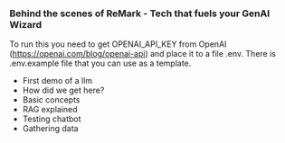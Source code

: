 ### Behind the scenes of ReMark - Tech that fuels your GenAI Wizard 

To run this you need to get OPENAI_API_KEY from OpenAI (https://openai.com/blog/openai-api) and place it to a file .env.
There is .env.example file that you can use as a template.

- First demo of a llm
- How did we get here?
- Basic concepts
- RAG explained
- Testing chatbot
- Gathering data
